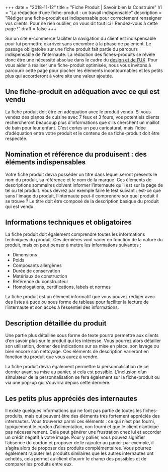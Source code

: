 +++
date = "2018-11-12"
title = "Fiche Produit | Savoir bien la Construire"
h1 = "La rédaction d’une fiche-produit : un travail indispensable"
description = "Rédiger une fiche-produit est indispensable pour correctement renseigner vos clients. Pour ne rien oublier, on vous dit tout ici ! Rendez-vous à cette page !"
draft = false
+++

Sur un site e-commerce faciliter la navigation du client est indispensable pour lui permettre d’arriver
sans encombre à la phase de paiement. Le passage obligatoire sur une fiche produit fait partie du
parcours indispensable de l’internaute. La rédaction des fiches-produits se révèle donc être une
nécessité absolue dans le cadre du [design et de l’UX](/ecommerce/design-ux/). Pour vous aider à réaliser une fiche-produit
optimisée, nous vous invitons à parcourir cette page pour piocher les éléments incontournables et
les petits plus qui accorderont à votre site une valeur ajoutée.

## Une fiche-produit en adéquation avec ce qui est vendu

La fiche produit doit être en adéquation avec le produit vendu. Si vous vendez des pianos de cuisine
avec 7 feux et 3 fours, vos potentiels clients rechercheront beaucoup plus d’informations que s’ils
cherchent un maillot de bain pour leur enfant. C’est certes un peu caricatural, mais l’idée
d’adéquation entre votre produit et le contenu de sa fiche-produit doit être respectée.

## Nomination et référence du produisent : des éléments indispensables

Votre fiche produit devra posséder un titre dans lequel seront présents le nom du produit, sa
référence et le nom de la marque. Ces éléments de descriptions sommaires doivent informer
l’internaute qu’il est sur la page de tel ou tel produit. Vous devrez par exemple faire le test suivant :
est-ce que sans l&#39;image du produit, l’internaute peut-il comprendre sur quel produit il se trouve ? Le
titre doit être composé de la description basique du produit qui est vendu.

## Informations techniques et obligatoires

La fiche produit doit également comprendre toutes les informations techniques du produit. Ces
dernières vont varier en fonction de la nature du produit, mais on peut penser à mettre les
informations suivantes :

- Dimensions
- Poids
- Composants allergènes
- Durée de conservation
- Matériaux de construction
- Référence du constructeur
- Homologations, certifications, labels et normes

La fiche produit est un élément informatif que vous pouvez rédiger avec des listes à puce ou sous
forme de tableau pour faciliter la lecture de l’internaute et son accès à l’essentiel des informations.

## Description détaillée du produit

Une partie plus détaillée sous forme de texte pourra permettre aux clients d’en savoir plus sur le
produit qui les intéresse. Vous pourrez alors détailler son utilisation, donner des indications sur sa
mise en place, son lavage ou bien encore son nettoyage. Ces éléments de description varieront en
fonction du produit que vous aurez à vendre.

La fiche produit devra également permettre la personnalisation de ce dernier avant sa mise au
panier, si cela est possible. L’inclusion d’un simulateur de la personnalisation se fera également sur la
fiche-produit ou via une pop-up qui s’ouvrira depuis cette dernière.

## Les petits plus appréciés des internautes

Il existe quelques informations qui ne font pas partie de toutes les fiches-produits, mais qui peuvent
être des éléments très fortement appréciés des internautes. Vous trouverez parmi ces éléments : ce
qui n’est pas fourni, typiquement le cordon d’alimentation, non fourni et que le client n’anticipe pas
nécessairement. Cela peut générer une frustration chez lui et accorder un crédit négatif à votre
image. Pour y pallier, vous pouvez signifier l’absence du cordon et proposer de le rajouter au panier
par exemple, il s’agira alors de proposer des produits complémentaires. Vous pourrez également
rajouter les produits similaires que les autres internautes ont achetés, cela permet au client d’ouvrir
le champ des possibles et de comparer les produits entre eux.
